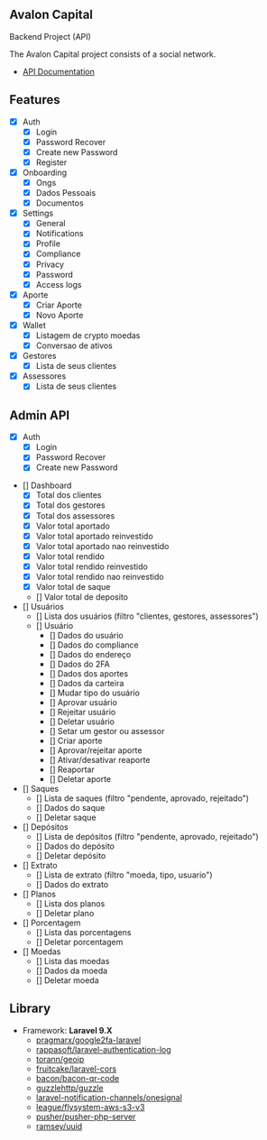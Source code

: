 ## Avalon Capital

Backend Project (API)

The Avalon Capital project consists of a social network.

-   [API Documentation](https://documenter.getpostman.com/view/9111037/2s93CHuaK1)

## Features

-   [x] Auth
    -   [x] Login
    -   [x] Password Recover
    -   [x] Create new Password
    -   [x] Register
-   [x] Onboarding
    -   [x] Ongs
    -   [x] Dados Pessoais
    -   [x] Documentos
-   [x] Settings
    -   [x] General
    -   [x] Notifications
    -   [x] Profile
    -   [x] Compliance
    -   [x] Privacy
    -   [x] Password
    -   [x] Access logs
-   [x] Aporte
    -   [x] Criar Aporte
    -   [x] Novo Aporte
-   [x] Wallet
    -   [x] Listagem de crypto moedas
    -   [x] Conversao de ativos
-   [x] Gestores
    -   [x] Lista de seus clientes
-   [x] Assessores
    -   [x] Lista de seus clientes

## Admin API
-   [x] Auth
    -   [x] Login
    -   [x] Password Recover
    -   [x] Create new Password
-   [] Dashboard
    -   [x] Total dos clientes
    -   [x] Total dos gestores
    -   [x] Total dos assessores
    -   [x] Valor total aportado
    -   [x] Valor total aportado reinvestido
    -   [x] Valor total aportado nao reinvestido
    -   [x] Valor total rendido
    -   [x] Valor total rendido reinvestido
    -   [x] Valor total rendido nao reinvestido
    -   [x] Valor total de saque
    -   [] Valor total de deposito
-   [] Usuários
    -   [] Lista dos usuários (filtro "clientes, gestores, assessores")
    -   [] Usuário
        -   [] Dados do usuário
        -   [] Dados do compliance
        -   [] Dados do endereço
        -   [] Dados do 2FA
        -   [] Dados dos aportes
        -   [] Dados da carteira
        -   [] Mudar tipo do usuário
        -   [] Aprovar usuário
        -   [] Rejeitar usuário
        -   [] Deletar usuário
        -   [] Setar um gestor ou assessor
        -   [] Criar aporte
        -   [] Aprovar/rejeitar aporte
        -   [] Ativar/desativar reaporte
        -   [] Reaportar
        -   [] Deletar aporte
-   [] Saques
    -   [] Lista de saques (filtro "pendente, aprovado, rejeitado")
    -   [] Dados do saque
    -   [] Deletar saque
-   [] Depósitos
    -   [] Lista de depósitos (filtro "pendente, aprovado, rejeitado")
    -   [] Dados do depósito
    -   [] Deletar depósito
-   [] Extrato
    -   [] Lista de extrato (filtro "moeda, tipo, usuario")
    -   [] Dados do extrato
-   [] Planos
    -   [] Lista dos planos
    -   [] Deletar plano
-   [] Porcentagem
    -   [] Lista das porcentagens
    -   [] Deletar porcentagem
-   [] Moedas
    -   [] Lista das moedas
    -   [] Dados da moeda
    -   [] Deletar moeda



## Library

-   Framework: **Laravel 9.X**
    -   [pragmarx/google2fa-laravel](https://github.com/antonioribeiro/google2fa-laravel)
    -   [rappasoft/laravel-authentication-log](https://github.com/rappasoft/laravel-authentication-log)
    -   [torann/geoip](https://github.com/Torann/laravel-geoip)
    -   [fruitcake/laravel-cors](https://github.com/fruitcake/laravel-cors)
    -   [bacon/bacon-qr-code](https://github.com/bacon/bacon-qr-code)
    -   [guzzlehttp/guzzle](https://github.com/guzzlehttp/guzzle)
    -   [laravel-notification-channels/onesignal](https://github.com/laravel-notification-channels/onesignal)
    -   [league/flysystem-aws-s3-v3](https://github.com/league/flysystem-aws-s3-v3)
    -   [pusher/pusher-php-server](https://github.com/pusher/pusher-php-server)
    -   [ramsey/uuid](https://github.com/ramsey/uuid)
